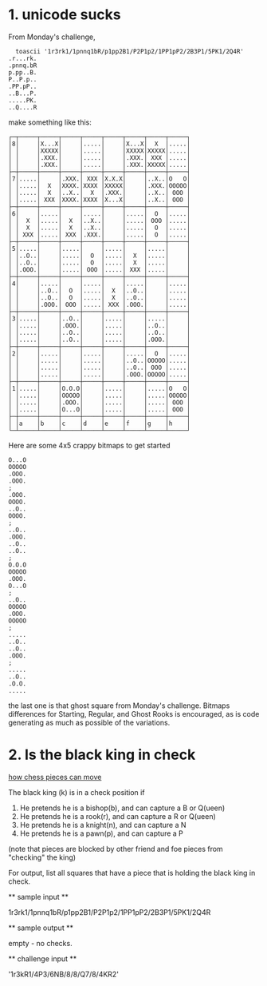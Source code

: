 # 1. unicode sucks

From Monday's challenge,

      toascii '1r3rk1/1pnnq1bR/p1pp2B1/P2P1p2/1PP1pP2/2B3P1/5PK1/2Q4R'
    .r...rk.
    .pnnq.bR
    p.pp..B.
    P..P.p..
    .PP.pP..
    ..B...P.
    .....PK.
    ..Q....R

make something like this:

    ┌─┬─────┬─────┬─────┬─────┬─────┬─────┬─────┬─────┐
    │8│     │X...X│     │.....│     │X...X│  X  │.....│
    │ │     │XXXXX│     │.....│     │XXXXX│XXXXX│.....│
    │ │     │.XXX.│     │.....│     │.XXX.│ XXX │.....│
    │ │     │.XXX.│     │.....│     │.XXX.│XXXXX│.....│
    ├─┼─────┼─────┼─────┼─────┼─────┼─────┼─────┼─────┤
    │7│.....│     │.XXX.│ XXX │X.X.X│     │..X..│O   O│
    │ │.....│  X  │XXXX.│XXXX │XXXXX│     │.XXX.│OOOOO│
    │ │.....│  X  │..X..│  X  │.XXX.│     │..X..│ OOO │
    │ │.....│ XXX │XXXX.│XXXX │X...X│     │..X..│ OOO │
    ├─┼─────┼─────┼─────┼─────┼─────┼─────┼─────┼─────┤
    │6│     │.....│     │.....│     │.....│  O  │.....│
    │ │  X  │.....│  X  │..X..│     │.....│ OOO │.....│
    │ │  X  │.....│  X  │..X..│     │.....│  O  │.....│
    │ │ XXX │.....│ XXX │.XXX.│     │.....│  O  │.....│
    ├─┼─────┼─────┼─────┼─────┼─────┼─────┼─────┼─────┤
    │5│.....│     │.....│     │.....│     │.....│     │
    │ │..O..│     │.....│  O  │.....│  X  │.....│     │
    │ │..O..│     │.....│  O  │.....│  X  │.....│     │
    │ │.OOO.│     │.....│ OOO │.....│ XXX │.....│     │
    ├─┼─────┼─────┼─────┼─────┼─────┼─────┼─────┼─────┤
    │4│     │.....│     │.....│     │.....│     │.....│
    │ │     │..O..│  O  │.....│  X  │..O..│     │.....│
    │ │     │..O..│  O  │.....│  X  │..O..│     │.....│
    │ │     │.OOO.│ OOO │.....│ XXX │.OOO.│     │.....│
    ├─┼─────┼─────┼─────┼─────┼─────┼─────┼─────┼─────┤
    │3│.....│     │..O..│     │.....│     │.....│     │
    │ │.....│     │.OOO.│     │.....│     │..O..│     │
    │ │.....│     │..O..│     │.....│     │..O..│     │
    │ │.....│     │..O..│     │.....│     │.OOO.│     │
    ├─┼─────┼─────┼─────┼─────┼─────┼─────┼─────┼─────┤
    │2│     │.....│     │.....│     │.....│  O  │.....│
    │ │     │.....│     │.....│     │..O..│OOOOO│.....│
    │ │     │.....│     │.....│     │..O..│ OOO │.....│
    │ │     │.....│     │.....│     │.OOO.│OOOOO│.....│
    ├─┼─────┼─────┼─────┼─────┼─────┼─────┼─────┼─────┤
    │1│.....│     │O.O.O│     │.....│     │.....│O   O│
    │ │.....│     │OOOOO│     │.....│     │.....│OOOOO│
    │ │.....│     │.OOO.│     │.....│     │.....│ OOO │
    │ │.....│     │O...O│     │.....│     │.....│ OOO │
    ├─┼─────┼─────┼─────┼─────┼─────┼─────┼─────┼─────┤
    │ │a    │b    │c    │d    │e    │f    │g    │h    │
    └─┴─────┴─────┴─────┴─────┴─────┴─────┴─────┴─────┘

Here are some 4x5 crappy bitmaps to get started

    O...O
    OOOOO
    .OOO.
    .OOO.
    ;
    .OOO.
    OOOO.
    ..O..
    OOOO.
    ;
    ..O..
    .OOO.
    ..O..
    ..O..
    ;
    O.O.O
    OOOOO
    .OOO.
    O...O
    ;
    ..O..
    OOOOO
    .OOO.
    OOOOO
    ;
    .....
    ..O..
    ..O..
    .OOO.
    ;
    .....
    ..O..
    .O.O.
    .....


the last one is that ghost square from Monday's challenge.  Bitmaps differences for Starting, Regular, and Ghost Rooks is encouraged, as is code generating as much as possible of the variations.

# 2. Is the black king in check

[how chess pieces can move](https://en.wikipedia.org/wiki/Chess#Movement)

The black king (k) is in a check position if

1. He pretends he is a bishop(b), and can capture a B or Q(ueen)
2. He pretends he is a rook(r), and can capture a R or Q(ueen)
3. He pretends he is a knight(n), and can capture a N 
4. He pretends he is a pawn(p), and can capture a P

(note that pieces are blocked by other friend and foe pieces from "checking" the king)

For output, list all squares that have a piece that is holding the black king in check.

** sample input **

1r3rk1/1pnnq1bR/p1pp2B1/P2P1p2/1PP1pP2/2B3P1/5PK1/2Q4R

** sample output **

empty - no checks.

** challenge input **

'1r3kR1/4P3/6NB/8/8/Q7/8/4KR2'